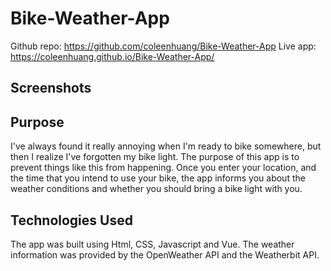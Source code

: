 # Bike-Weather-App
Github repo: https://github.com/coleenhuang/Bike-Weather-App
Live app: https://coleenhuang.github.io/Bike-Weather-App/

## Screenshots


## Purpose
I've always found it really annoying when I'm ready to bike somewhere, but then I realize I've forgotten my bike light. The purpose of this app is to prevent things like this from happening. Once you enter your location, and the time that you intend to use your bike, the app informs you about the weather conditions and whether you should bring a bike light with you.

## Technologies Used
The app was built using Html, CSS, Javascript and Vue. 
The weather information was provided by the OpenWeather API and the Weatherbit API.

